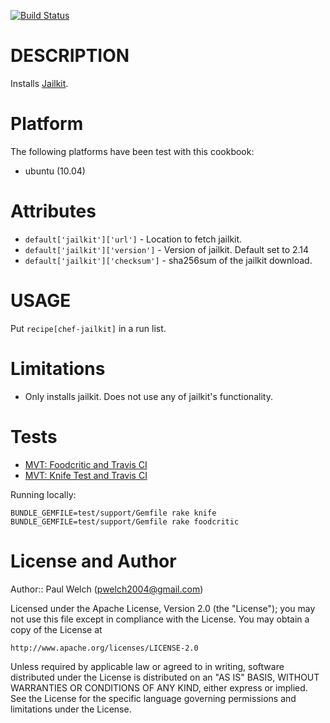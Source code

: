 [![Build Status](https://secure.travis-ci.org/pwelch/chef-jailkit.png)](http://travis-ci.org/pwelch/chef-jailkit)

DESCRIPTION
===========

Installs [Jailkit](http://olivier.sessink.nl/jailkit/).

Platform
=========

The following platforms have been test with this cookbook:

* ubuntu (10.04)

Attributes
==========

* `default['jailkit']['url']`	    - Location to fetch jailkit.
* `default['jailkit']['version']`   - Version of jailkit. Default set to 2.14
* `default['jailkit']['checksum']`  - sha256sum of the jailkit download.

USAGE
=====

Put `recipe[chef-jailkit]` in a run list.

Limitations
===========

* Only installs jailkit. Does not use any of jailkit's functionality.

Tests
=====

* [MVT: Foodcritic and Travis CI](http://nathenharvey.com/blog/2012/05/29/mvt-foodcritic-and-travis-ci/)
* [MVT: Knife Test and Travis CI](http://nathenharvey.com/blog/2012/07/06/mvt-knife-test-and-travisci/)

Running locally:

`BUNDLE_GEMFILE=test/support/Gemfile rake knife`
`BUNDLE_GEMFILE=test/support/Gemfile rake foodcritic`

License and Author
==================

Author:: Paul Welch (<pwelch2004@gmail.com>)

Licensed under the Apache License, Version 2.0 (the "License");
you may not use this file except in compliance with the License.
You may obtain a copy of the License at

    http://www.apache.org/licenses/LICENSE-2.0

Unless required by applicable law or agreed to in writing, software
distributed under the License is distributed on an "AS IS" BASIS,
WITHOUT WARRANTIES OR CONDITIONS OF ANY KIND, either express or implied.
See the License for the specific language governing permissions and
limitations under the License.

